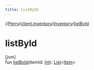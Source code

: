 ```yaml
---
title: listById
---
```

//[Perry](../../../index.html)/[client.inventory](../index.html)/[Inventory](index.html)/[listById](list-by-id.html)



# listById



[jvm]\
fun [listById](list-by-id.html)(itemId: [Int](https://kotlinlang.org/api/latest/jvm/stdlib/kotlin/-int/index.html)): [List](https://kotlinlang.org/api/latest/jvm/stdlib/kotlin.collections/-list/index.html)&lt;[Item](../-item/index.html)&gt;




